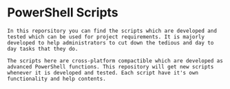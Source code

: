 # PowerShell Scripts
    In this reporsitory you can find the scripts which are developed and tested which can be used for project requirements. It is majorly developed to help administrators to cut down the tedious and day to day tasks that they do.

    The scripts here are cross-platform compactible which are developed as advanced PowerShell functions. This repository will get new scripts whenever it is developed and tested. Each script have it's own functionality and help contents.
